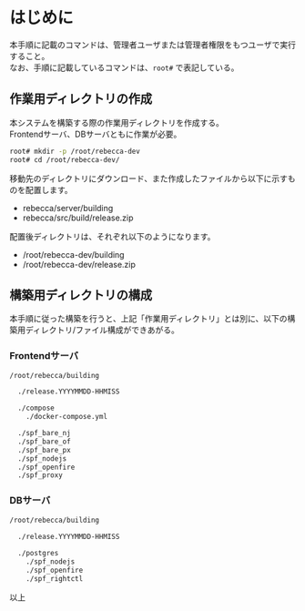 はじめに
===

本手順に記載のコマンドは、管理者ユーザまたは管理者権限をもつユーザで実行すること。  
なお、手順に記載しているコマンドは、`root#` で表記している。


## 作業用ディレクトリの作成

本システムを構築する際の作業用ディレクトリを作成する。  
Frontendサーバ、DBサーバともに作業が必要。

```bash
root# mkdir -p /root/rebecca-dev
root# cd /root/rebecca-dev/
```

移動先のディレクトリにダウンロード、また作成したファイルから以下に示すものを配置します。

* rebecca/server/building
* rebecca/src/build/release.zip

配置後ディレクトリは、それぞれ以下のようになります。

* /root/rebecca-dev/building
* /root/rebecca-dev/release.zip

## 構築用ディレクトリの構成

本手順に従った構築を行うと、上記「作業用ディレクトリ」とは別に、以下の構築用ディレクトリ/ファイル構成ができあがる。

### Frontendサーバ

```bash
/root/rebecca/building

  ./release.YYYYMMDD-HHMISS

  ./compose
    ./docker-compose.yml

  ./spf_bare_nj
  ./spf_bare_of
  ./spf_bare_px
  ./spf_nodejs
  ./spf_openfire
  ./spf_proxy
```

### DBサーバ

```bash
/root/rebecca/building
  
  ./release.YYYYMMDD-HHMISS

  ./postgres
    ./spf_nodejs
    ./spf_openfire
    ./spf_rightctl

```

以上

